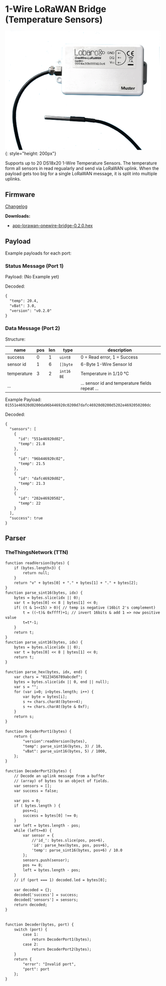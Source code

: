 # 1-Wire LoRaWAN Bridge (Temperature Sensors)

![1-wire-lorawan](files/1-wire-lorawan.png){: style="height: 200px"}

Supports up to 20 DS18x20 1-Wire Temperature Sensors. The temperature form all sensors in read regualarly and send via LoRaWAN uplink.
When the payload gets too big for a single LoRaWAN message, it is split into multiple uplinks.

## Firmware

[Changelog](changelog.md)

**Downloads:**

* [app-lorawan-onewire-bridge-0.2.0.hex](firmware/app-lorawan-onewire-bridge-0.2.0.hex)

## Payload

Example payloads for each port:

### Status Message (Port 1)

Payload: (No Example yet)

Decoded:
```
{
  "temp": 20.4,
  "vBat": 3.0,
  "version": "v0.2.0"
}
```

### Data Message (Port 2)

Structure:

| name        | pos | len | type       | description |
| ----------- | :-- | :-- | ---------- | ----------- |
| success     |   0 |   1 | `uint8`    | 0 = Read error, 1 = Success |
| sensor id   |   1 |   6 | `[]byte`   | 6-Byte 1-Wire Sensor Id |
| temperature |   3 |   2 | `int16 BE` | Temperature in 1/10 °C |
| ...         |     |     |            | ... sensor id and temperature fields repeat ...  |

Example Payload:
`01551e46920d0200da96b446920c0200d7dafc46920d0200d5202e4692050200dc`

Decoded:
```
{
  "sensors": [
    {
      "id": "551e46920d02",
      "temp": 21.8
    },
    {
      "id": "96b446920c02",
      "temp": 21.5
    },
    {
      "id": "dafc46920d02",
      "temp": 21.3
    },
    {
      "id": "202e46920502",
      "temp": 22
    }
  ],
  "success": true
}
```

## Parser

### TheThingsNetwork (TTN)
```
function readVersion(bytes) {
    if (bytes.length<3) {
        return null;
    }
    return "v" + bytes[0] + "." + bytes[1] + "." + bytes[2];
}
function parse_sint16(bytes, idx) {
    bytes = bytes.slice(idx || 0);
    var t = bytes[0] << 8 | bytes[1] << 0;
    if( (t & 1<<15) > 0){ // temp is negative (16bit 2's complement)
        t = ((~t)& 0xffff)+1; // invert 16bits & add 1 => now positive value
        t=t*-1;
    }
    return t;
}
function parse_uint16(bytes, idx) {
    bytes = bytes.slice(idx || 0);
    var t = bytes[0] << 8 | bytes[1] << 0;
    return t;
}

function parse_hex(bytes, idx, end) {
    var chars = "0123456789abcdef";
    bytes = bytes.slice(idx || 0, end || null);
    var s = "";
    for (var i=0; i<bytes.length; i++) {
        var byte = bytes[i];
        s += chars.charAt(byte>>4);
        s += chars.charAt(byte & 0xf);
    }
    return s;
}

function DecoderPort1(bytes) {
    return {
        "version":readVersion(bytes),
        "temp": parse_sint16(bytes, 3) / 10,
        "vBat": parse_uint16(bytes, 5) / 1000,
    };
}

function DecoderPort2(bytes) {
    // Decode an uplink message from a buffer
    // (array) of bytes to an object of fields.
    var sensors = [];
    var success = false;

    var pos = 0;
    if ( bytes.length ) {
        pos+=1;
        success = bytes[0] !== 0;
    }
    var left = bytes.length - pos;
    while (left>=8) {
        var sensor = {
            //'id_': bytes.slice(pos, pos+6),
            'id': parse_hex(bytes, pos, pos+6),
            'temp': parse_sint16(bytes, pos+6) / 10.0
        };
        sensors.push(sensor);
        pos += 8;
        left = bytes.length - pos;
    }
    // if (port === 1) decoded.led = bytes[0];

    var decoded = {};
    decoded['success'] = success;
    decoded['sensors'] = sensors;
    return decoded;
}


function Decoder(bytes, port) {
    switch (port) {
        case 1:
            return DecoderPort1(bytes);
        case 2:
            return DecoderPort2(bytes);
    }
    return {
        "error": "Invalid port",
        "port": port
    };
}
```


